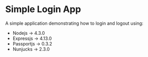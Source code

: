 # Simple Login App

A simple application demonstrating how to login and logout using:
* Nodejs -> 4.3.0
* Expressjs -> 4.13.0
* Passportjs -> 0.3.2
* Nunjucks -> 2.3.0


